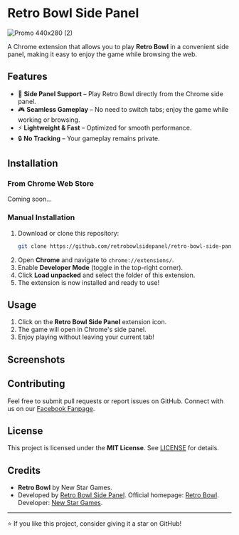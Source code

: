 # Retro Bowl Side Panel
![Promo 440x280 (2)](https://github.com/user-attachments/assets/abae9030-5131-4e89-bb35-0d909dfeabd4)

A Chrome extension that allows you to play **Retro Bowl** in a convenient side panel, making it easy to enjoy the game while browsing the web.

## Features
- 📌 **Side Panel Support** – Play Retro Bowl directly from the Chrome side panel.
- 🎮 **Seamless Gameplay** – No need to switch tabs; enjoy the game while working or browsing.
- ⚡ **Lightweight & Fast** – Optimized for smooth performance.
- 🔒 **No Tracking** – Your gameplay remains private.

## Installation

### From Chrome Web Store
Coming soon...

### Manual Installation
1. Download or clone this repository:
   ```sh
   git clone https://github.com/retrobowlsidepanel/retro-bowl-side-panel.git
   ```
2. Open **Chrome** and navigate to `chrome://extensions/`.
3. Enable **Developer Mode** (toggle in the top-right corner).
4. Click **Load unpacked** and select the folder of this extension.
5. The extension is now installed and ready to use!

## Usage
1. Click on the **Retro Bowl Side Panel** extension icon.
2. The game will open in Chrome's side panel.
3. Enjoy playing without leaving your current tab!

## Screenshots


## Contributing
Feel free to submit pull requests or report issues on GitHub. Connect with us on our [Facebook Fanpage](https://www.facebook.com/retrobowlgame).

## License
This project is licensed under the **MIT License**. See [LICENSE](LICENSE) for details.

## Credits
- **Retro Bowl** by New Star Games.
- Developed by [Retro Bowl Side Panel](https://github.com/retrobowlsidepanel). Official homepage: [Retro Bowl](https://retrobowl.me/). Developer: [New Star Games](https://www.newstargames.com/).

---
⭐ If you like this project, consider giving it a star on GitHub!

